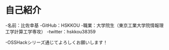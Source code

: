 # 自己紹介
-名前：比佐幸基
-GitHub：HSKKOU
-職業：大学院生（東京工業大学院情報理工学計算工学専攻）
-twitter：hskkou38359

-OSSHackシリーズ通じてよろしくお願いします！
